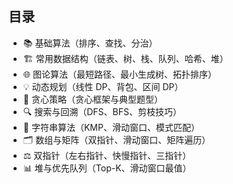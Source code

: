 ## 目录

- 📚 基础算法（排序、查找、分治）
- 🏗️ 常用数据结构（链表、树、栈、队列、哈希、堆）
- 🌐 图论算法（最短路径、最小生成树、拓扑排序）
- 💡 动态规划（线性 DP、背包、区间 DP）
- 🎯 贪心策略（贪心框架与典型题型）
- 🔍 搜索与回溯（DFS、BFS、剪枝技巧）
- 📝 字符串算法（KMP、滑动窗口、模式匹配）
- 🗂️ 数组与矩阵（双指针、滑动窗口、矩阵遍历）
- ⚖️ 双指针（左右指针、快慢指针、三指针）
- 📊 堆与优先队列（Top-K、滑动窗口最值）
